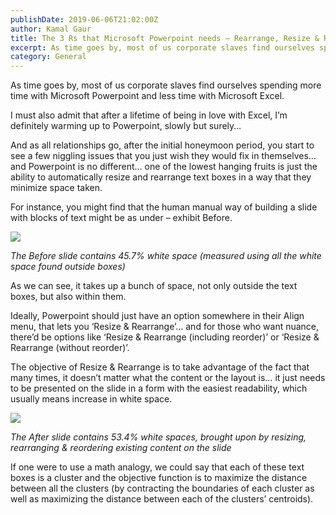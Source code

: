 ```yaml
---
publishDate: 2019-06-06T21:02:00Z
author: Kamal Gaur
title: The 3 Rs that Microsoft Powerpoint needs – Rearrange, Resize & Reorder 
excerpt: As time goes by, most of us corporate slaves find ourselves spending more time with Microsoft Powerpoint and less time with Microsoft Excel. I must… 
category: General
---
```


As time goes by, most of us corporate slaves find ourselves spending more time with Microsoft Powerpoint and less time with Microsoft Excel.

I must also admit that after a lifetime of being in love with Excel, I’m definitely warming up to Powerpoint, slowly but surely…

And as all relationships go, after the initial honeymoon period, you start to see a few niggling issues that you just wish they would fix in themselves… and Powerpoint is no different… one of the lowest hanging fruits is just the ability to automatically resize and rearrange text boxes in a way that they minimize space taken.

For instance, you might find that the human manual way of building a slide with blocks of text might be as under – exhibit Before.

[![](https://kamalgaur.com/wp-content/uploads/2020/12/image-4-1024x438.png)](https://kamalgaur.com/wp-content/uploads/2020/12/image-4.png)

_The Before slide contains 45.7% white space (measured using all the white space found outside boxes)_

As we can see, it takes up a bunch of space, not only outside the text boxes, but also within them.

Ideally, Powerpoint should just have an option somewhere in their Align menu, that lets you ‘Resize & Rearrange’… and for those who want nuance, there’d be options like ‘Resize & Rearrange (including reorder)’ or ‘Resize & Rearrange (without reorder)’.

The objective of Resize & Rearrange is to take advantage of the fact that many times, it doesn’t matter what the content or the layout is… it just needs to be presented on the slide in a form with the easiest readability, which usually means increase in white space.

[![](https://kamalgaur.com/wp-content/uploads/2020/12/image-5-1024x438.png)](https://kamalgaur.com/wp-content/uploads/2020/12/image-5.png)

_The After slide contains 53.4% white spaces, brought upon by resizing, rearranging & reordering existing content on the slide_

If one were to use a math analogy, we could say that each of these text boxes is a cluster and the objective function is to maximize the distance between all the clusters (by contracting the boundaries of each cluster as well as maximizing the distance between each of the clusters’ centroids).
